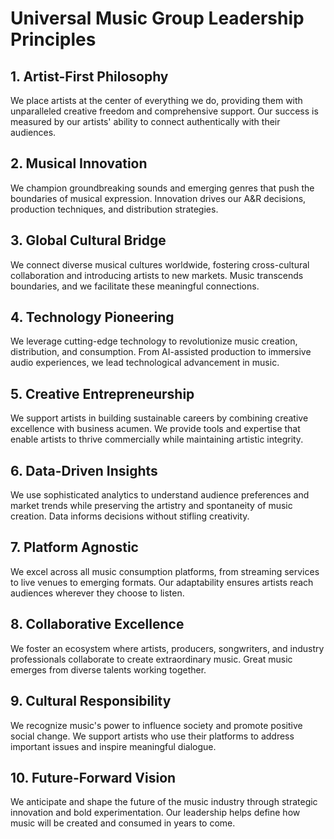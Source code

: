 # Universal Music Group Leadership Principles

## 1. Artist-First Philosophy
We place artists at the center of everything we do, providing them with unparalleled creative freedom and comprehensive support. Our success is measured by our artists' ability to connect authentically with their audiences.

## 2. Musical Innovation
We champion groundbreaking sounds and emerging genres that push the boundaries of musical expression. Innovation drives our A&R decisions, production techniques, and distribution strategies.

## 3. Global Cultural Bridge
We connect diverse musical cultures worldwide, fostering cross-cultural collaboration and introducing artists to new markets. Music transcends boundaries, and we facilitate these meaningful connections.

## 4. Technology Pioneering
We leverage cutting-edge technology to revolutionize music creation, distribution, and consumption. From AI-assisted production to immersive audio experiences, we lead technological advancement in music.

## 5. Creative Entrepreneurship
We support artists in building sustainable careers by combining creative excellence with business acumen. We provide tools and expertise that enable artists to thrive commercially while maintaining artistic integrity.

## 6. Data-Driven Insights
We use sophisticated analytics to understand audience preferences and market trends while preserving the artistry and spontaneity of music creation. Data informs decisions without stifling creativity.

## 7. Platform Agnostic
We excel across all music consumption platforms, from streaming services to live venues to emerging formats. Our adaptability ensures artists reach audiences wherever they choose to listen.

## 8. Collaborative Excellence
We foster an ecosystem where artists, producers, songwriters, and industry professionals collaborate to create extraordinary music. Great music emerges from diverse talents working together.

## 9. Cultural Responsibility
We recognize music's power to influence society and promote positive social change. We support artists who use their platforms to address important issues and inspire meaningful dialogue.

## 10. Future-Forward Vision
We anticipate and shape the future of the music industry through strategic innovation and bold experimentation. Our leadership helps define how music will be created and consumed in years to come.